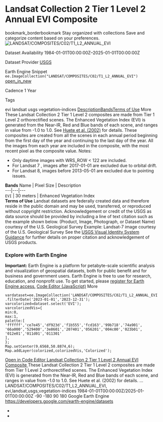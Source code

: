  
#  Landsat Collection 2 Tier 1 Level 2 Annual EVI Composite 
bookmark_borderbookmark Stay organized with collections  Save and categorize content based on your preferences.
![LANDSAT/COMPOSITES/C02/T1_L2_ANNUAL_EVI](https://developers.google.com/earth-engine/datasets/images/LANDSAT/LANDSAT_COMPOSITES_C02_T1_L2_ANNUAL_EVI_sample.png) 

Dataset Availability
    1984-01-01T00:00:00Z–2025-01-01T00:00:00Z 

Dataset Provider
     [ USGS ](https://landsat.usgs.gov/) 

Earth Engine Snippet
     `    ee.ImageCollection("LANDSAT/COMPOSITES/C02/T1_L2_ANNUAL_EVI")   ` [ open_in_new ](https://code.earthengine.google.com/?scriptPath=Examples:Datasets/LANDSAT/LANDSAT_COMPOSITES_C02_T1_L2_ANNUAL_EVI) 

Cadence
    1 Year 

Tags
    
evi
landsat
usgs
vegetation-indices
[Description](https://developers.google.com/earth-engine/datasets/catalog/LANDSAT_COMPOSITES_C02_T1_L2_ANNUAL_EVI#description)[Bands](https://developers.google.com/earth-engine/datasets/catalog/LANDSAT_COMPOSITES_C02_T1_L2_ANNUAL_EVI#bands)[Terms of Use](https://developers.google.com/earth-engine/datasets/catalog/LANDSAT_COMPOSITES_C02_T1_L2_ANNUAL_EVI#terms-of-use) More
These Landsat Collection 2 Tier 1 Level 2 composites are made from Tier 1 Level 2 orthorectified scenes.
The Enhanced Vegetation Index (EVI) is generated from the Near-IR, Red and Blue bands of each scene, and ranges in value from -1.0 to 1.0. See [Huete et al. (2002)](https://www.sciencedirect.com/science/article/pii/S0034425702000962) for details.
These composites are created from all the scenes in each annual period beginning from the first day of the year and continuing to the last day of the year. All the images from each year are included in the composite, with the most recent pixel as the composite value.
Notes:
  * Only daytime images with WRS_ROW < 122 are included.
  * For Landsat 7 , images after 2017-01-01 are excluded due to orbital drift.
  * For Landsat 8, images before 2013-05-01 are excluded due to pointing issues.


**Bands**
Name | Pixel Size | Description  
---|---|---  
`EVI` |  30 meters  | Enhanced Vegetation Index  
**Terms of Use**
Landsat datasets are federally created data and therefore reside in the public domain and may be used, transferred, or reproduced without copyright restriction.
Acknowledgement or credit of the USGS as data source should be provided by including a line of text citation such as the example shown below.
(Product, Image, Photograph, or Dataset Name) courtesy of the U.S. Geological Survey
Example: Landsat-7 image courtesy of the U.S. Geological Survey
See the [USGS Visual Identity System Guidance](https://www.usgs.gov/information-policies-and-instructions/usgs-visual-identity-system) for further details on proper citation and acknowledgement of USGS products.
### Explore with Earth Engine
**Important:** Earth Engine is a platform for petabyte-scale scientific analysis and visualization of geospatial datasets, both for public benefit and for business and government users. Earth Engine is free to use for research, education, and nonprofit use. To get started, please [register for Earth Engine access.](https://console.cloud.google.com/earth-engine)
[Code Editor (JavaScript)](https://developers.google.com/earth-engine/datasets/catalog/LANDSAT_COMPOSITES_C02_T1_L2_ANNUAL_EVI#code-editor-javascript-sample) More
```
vardataset=ee.ImageCollection('LANDSAT/COMPOSITES/C02/T1_L2_ANNUAL_EVI')
.filterDate('2023-01-01','2023-12-31');
varcolorized=dataset.select('EVI');
varcolorizedVis={
min:0,
max:1,
palette:[
'ffffff','ce7e45','df923d','f1b555','fcd163','99b718','74a901',
'66a000','529400','3e8601','207401','056201','004c00','023b01',
'012e01','011d01','011301'
],
};
Map.setCenter(9.6568,50.8874,6);
Map.addLayer(colorized,colorizedVis,'Colorized');
```
[ Open in Code Editor ](https://code.earthengine.google.com/?scriptPath=Examples:Datasets/LANDSAT/LANDSAT_COMPOSITES_C02_T1_L2_ANNUAL_EVI)
[ Landsat Collection 2 Tier 1 Level 2 Annual EVI Composite ](https://developers.google.com/earth-engine/datasets/catalog/LANDSAT_COMPOSITES_C02_T1_L2_ANNUAL_EVI)
These Landsat Collection 2 Tier 1 Level 2 composites are made from Tier 1 Level 2 orthorectified scenes. The Enhanced Vegetation Index (EVI) is generated from the Near-IR, Red and Blue bands of each scene, and ranges in value from -1.0 to 1.0. See Huete et al. (2002) for details. …
LANDSAT/COMPOSITES/C02/T1_L2_ANNUAL_EVI, evi,landsat,usgs,vegetation-indices 
1984-01-01T00:00:00Z/2025-01-01T00:00:00Z
-90 -180 90 180 
Google Earth Engine
https://developers.google.com/earth-engine/datasets
  * [ ](https://doi.org/https://landsat.usgs.gov/)
  * [ ](https://doi.org/https://developers.google.com/earth-engine/datasets/catalog/LANDSAT_COMPOSITES_C02_T1_L2_ANNUAL_EVI)


